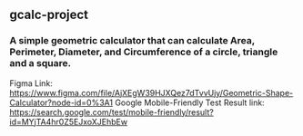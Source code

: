 ## gcalc-project
### A simple geometric calculator that can calculate Area, Perimeter, Diameter, and Circumference of a circle, triangle and a square.

Figma Link: https://www.figma.com/file/AjXEgW39HJXQez7dTvvUjy/Geometric-Shape-Calculator?node-id=0%3A1
Google Mobile-Friendly Test Result link: https://search.google.com/test/mobile-friendly/result?id=MYjTA4hr0Z5EJxoXJEhbEw

